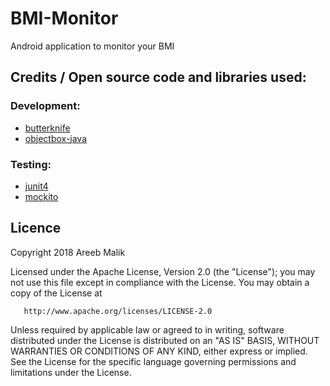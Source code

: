 # BMI-Monitor
Android application to monitor your BMI

## Credits / Open source code and libraries used:
### Development:
* [butterknife](https://github.com/JakeWharton/butterknife)
* [objectbox-java](https://github.com/objectbox/objectbox-java)

### Testing:
* [junit4](https://github.com/junit-team/junit4)
* [mockito](https://github.com/mockito/mockito)

## Licence
   Copyright 2018 Areeb Malik

   Licensed under the Apache License, Version 2.0 (the "License");
   you may not use this file except in compliance with the License.
   You may obtain a copy of the License at

       http://www.apache.org/licenses/LICENSE-2.0

   Unless required by applicable law or agreed to in writing, software
   distributed under the License is distributed on an "AS IS" BASIS,
   WITHOUT WARRANTIES OR CONDITIONS OF ANY KIND, either express or implied.
   See the License for the specific language governing permissions and
   limitations under the License.
